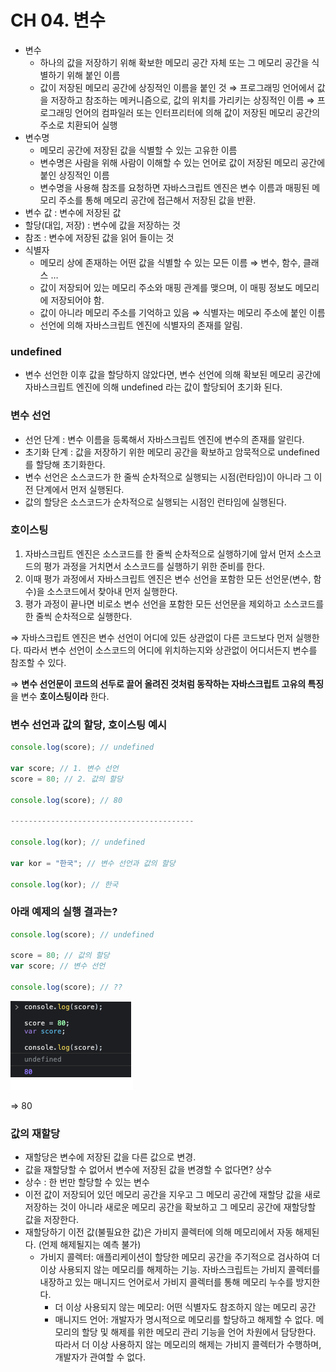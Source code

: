 # CH 04. 변수

- 변수
  - 하나의 값을 저장하기 위해 확보한 메모리 공간 자체 또는 그 메모리 공간을 식별하기 위해 붙인 이름
  - 값이 저장된 메모리 공간에 상징적인 이름을 붙인 것
    ⇒ 프로그래밍 언어에서 값을 저장하고 참조하는 메커니즘으로, 값의 위치를 가리키는 상징적인 이름
    ⇒ 프로그래밍 언어의 컴파일러 또는 인터프리터에 의해 값이 저장된 메모리 공간의 주소로 치환되어 실행
- 변수명
  - 메모리 공간에 저장된 값을 식별할 수 있는 고유한 이름
  - 변수명은 사람을 위해 사람이 이해할 수 있는 언어로 값이 저장된 메모리 공간에 붙인 상징적인 이름
  - 변수명을 사용해 참조를 요청하면 자바스크립트 엔진은 변수 이름과 매핑된 메모리 주소를 통해 메모리 공간에 접근해서 저장된 값을 반환.
- 변수 값 : 변수에 저장된 값
- 할당(대입, 저장) : 변수에 값을 저장하는 것
- 참조 : 변수에 저장된 값을 읽어 들이는 것
- 식별자
  - 메모리 상에 존재하는 어떤 값을 식별할 수 있는 모든 이름 ⇒ 변수, 함수, 클래스 …
  - 값이 저장되어 있는 메모리 주소와 매핑 관계를 맺으며, 이 매핑 정보도 메모리에 저장되어야 함.
  - 값이 아니라 메모리 주소를 기억하고 있음 ⇒ 식별자는 메모리 주소에 붙인 이름
  - 선언에 의해 자바스크립트 엔진에 식별자의 존재를 알림.

### undefined

- 변수 선언한 이후 값을 할당하지 않았다면, 변수 선언에 의해 확보된 메모리 공간에 자바스크립트 엔진에 의해 undefined 라는 값이 할당되어 초기화 된다.

### 변수 선언

- 선언 단계 : 변수 이름을 등록해서 자바스크립트 엔진에 변수의 존재를 알린다.
- 초기화 단계 : 값을 저장하기 위한 메모리 공간을 확보하고 암묵적으로 undefined를 할당해 초기화한다.
- 변수 선언은 소스코드가 한 줄씩 순차적으로 실행되는 시점(런타임)이 아니라 그 이전 단계에서 먼저 실행된다.
- 값의 할당은 소스코드가 순차적으로 실행되는 시점인 런타임에 실행된다.

### 호이스팅

1. 자바스크립트 엔진은 소스코드를 한 줄씩 순차적으로 실행하기에 앞서 먼저 소스코드의 평가 과정을 거치면서 소스코드를 실행하기 위한 준비를 한다.
2. 이때 평가 과정에서 자바스크립트 엔진은 변수 선언을 포함한 모든 선언문(변수, 함수)을 소스코드에서 찾아내 먼저 실행한다.
3. 평가 과정이 끝나면 비로소 변수 선언을 포함한 모든 선언문을 제외하고 소스코드를 한 줄씩 순차적으로 실행한다.

⇒ 자바스크립트 엔진은 변수 선언이 어디에 있든 상관없이 다른 코드보다 먼저 실행한다. 따라서 변수 선언이 소스코드의 어디에 위치하는지와 상관없이 어디서든지 변수를 참조할 수 있다.

⇒ **변수 선언문이 코드의 선두로 끌어 올려진 것처럼 동작하는 자바스크립트 고유의 특징**을 변수 **호이스팅이라** 한다.

### 변수 선언과 값의 할당, 호이스팅 예시

```jsx
console.log(score); // undefined

var score; // 1. 변수 선언
score = 80; // 2. 값의 할당

console.log(score); // 80

-----------------------------------------

console.log(kor); // undefined

var kor = "한국"; // 변수 선언과 값의 할당

console.log(kor); // 한국
```

### 아래 예제의 실행 결과는?

```jsx
console.log(score); // undefined

score = 80; // 값의 할당
var score; // 변수 선언

console.log(score); // ??
```

![Untitled.png](../week01/img/호이스팅%20예제.png)

⇒ 80

### 값의 재할당

- 재할당은 변수에 저장된 값을 다른 값으로 변경.
- 값을 재할당할 수 없어서 변수에 저장된 값을 변경할 수 없다면? 상수
- 상수 : 한 번만 할당할 수 있는 변수
- 이전 값이 저장되어 있던 메모리 공간을 지우고 그 메모리 공간에 재할당 값을 새로 저장하는 것이 아니라 새로운 메모리 공간을 확보하고 그 메모리 공간에 재할당할 값을 저장한다.
- 재할당하기 이전 값(불필요한 값)은 가비지 콜렉터에 의해 메모리에서 자동 해제된다. (언제 해제될지는 예측 불가)
  - 가비지 콜렉터: 애플리케이션이 할당한 메모리 공간을 주기적으로 검사하여 더 이상 사용되지 않는 메모리를 해제하는 기능. 자바스크립트는 가비지 콜렉터를 내장하고 있는 매니지드 언어로서 가비지 콜렉터를 통해 메모리 누수를 방지한다.
    - 더 이상 사용되지 않는 메모리: 어떤 식별자도 참조하지 않는 메모리 공간
    - 매니지드 언어: 개발자가 명시적으로 메모리를 할당하고 해제할 수 없다. 메모리의 할당 및 해제를 위한 메모리 관리 기능을 언어 차원에서 담당한다. 따라서 더 이상 사용하지 않는 메모리의 해제는 가비지 콜렉터가 수행하며, 개발자가 관여할 수 없다.
